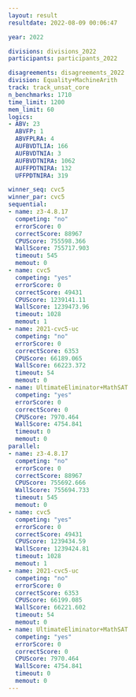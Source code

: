 ```yaml
---
layout: result
resultdate: 2022-08-09 00:06:47

year: 2022

divisions: divisions_2022
participants: participants_2022

disagreements: disagreements_2022
division: Equality+MachineArith
track: track_unsat_core
n_benchmarks: 1710
time_limit: 1200
mem_limit: 60
logics:
- ABV: 23
  ABVFP: 1
  ABVFPLRA: 4
  AUFBVDTLIA: 166
  AUFBVDTNIA: 3
  AUFBVDTNIRA: 1062
  AUFFPDTNIRA: 132
  UFFPDTNIRA: 319

winner_seq: cvc5
winner_par: cvc5
sequential:
- name: z3-4.8.17
  competing: "no"
  errorScore: 0
  correctScore: 88967
  CPUScore: 755598.366
  WallScore: 755717.903
  timeout: 545
  memout: 0
- name: cvc5
  competing: "yes"
  errorScore: 0
  correctScore: 49431
  CPUScore: 1239141.11
  WallScore: 1239473.96
  timeout: 1028
  memout: 1
- name: 2021-cvc5-uc
  competing: "no"
  errorScore: 0
  correctScore: 6353
  CPUScore: 66189.065
  WallScore: 66223.372
  timeout: 54
  memout: 0
- name: UltimateEliminator+MathSAT
  competing: "yes"
  errorScore: 0
  correctScore: 0
  CPUScore: 7970.464
  WallScore: 4754.841
  timeout: 0
  memout: 0
parallel:
- name: z3-4.8.17
  competing: "no"
  errorScore: 0
  correctScore: 88967
  CPUScore: 755692.666
  WallScore: 755694.733
  timeout: 545
  memout: 0
- name: cvc5
  competing: "yes"
  errorScore: 0
  correctScore: 49431
  CPUScore: 1239434.59
  WallScore: 1239424.81
  timeout: 1028
  memout: 1
- name: 2021-cvc5-uc
  competing: "no"
  errorScore: 0
  correctScore: 6353
  CPUScore: 66199.085
  WallScore: 66221.602
  timeout: 54
  memout: 0
- name: UltimateEliminator+MathSAT
  competing: "yes"
  errorScore: 0
  correctScore: 0
  CPUScore: 7970.464
  WallScore: 4754.841
  timeout: 0
  memout: 0
---
```


